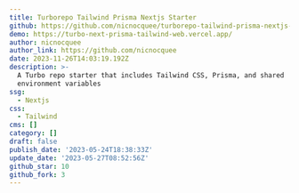 ```yaml
---
title: Turborepo Tailwind Prisma Nextjs Starter
github: https://github.com/nicnocquee/turborepo-tailwind-prisma-nextjs-starter
demo: https://turbo-next-prisma-tailwind-web.vercel.app/
author: nicnocquee
author_link: https://github.com/nicnocquee
date: 2023-11-26T14:03:19.192Z
description: >-
  A Turbo repo starter that includes Tailwind CSS, Prisma, and shared
  environment variables
ssg:
  - Nextjs
css:
  - Tailwind
cms: []
category: []
draft: false
publish_date: '2023-05-24T18:38:33Z'
update_date: '2023-05-27T08:52:56Z'
github_star: 10
github_fork: 3
---
```


